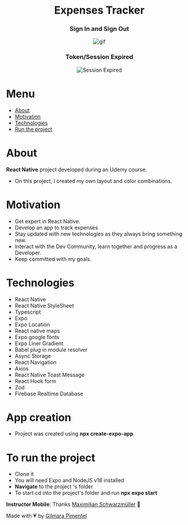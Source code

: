 <div align='center'>
<h1 align="center">Expenses Tracker</h1>

<h3 align="center">Sign In and Sign Out</h3>
<img src="https://github.com/user-attachments/assets/6ccc74dd-87a3-4089-adf1-780b6c863de0" alt="gif"/>


<h3 align="center">Token/Session Expired</h3>
<img src="https://github.com/user-attachments/assets/6eb5b539-24a6-4b34-b31c-a58686ccbbf8" alt="Session Expired"/>



</div>
<div>

# Menu
- <a href="#about">About</a>
- <a href="#motivation">Motivation</a>
- <a href="#technologies">Technologies</a>
- <a href="#to-run-the-project">Run the project</a>

# About

**React Native** project developed during an Udemy course.
- On this project, I created my own layout and color combinations. 

# Motivation

- Get expert in React Native.
- Develop an app to track expenses
- Stay updated with new technologies as they always bring something new.
- Interact with the Dev Community, learn together and progress as a Developer.
- Keep committed with my goals.</br>

# Technologies

- React Native
- React Native StyleSheet
- Typescript
- Expo
- Expo Location
- React native maps
- Expo google fonts
- Expo Liner Gradient
- Babel plug in module resolver
- Async Storage
- React Navigation
- Axios
- React Native Toast Message
- React Hook form
- Zod
- Firebase Realtime Database




# App creation
- Project was created using **npx create-expo-app**


# To run the project

- Clone it
- You will need Expo and NodeJS v18 installed
- **Navigate** to the project 's folder
- To start cd into the project's folder and run **npx expo start**



**Instructor Mobile**:
Thanks [Maximilian Schwarzmüller](https://www.udemy.com/user/maximilian-schwarzmuller/) 🚀

Made with 💗 by [Gilmara Pimentel](https://www.linkedin.com/in/gilmara-pimentel/)
